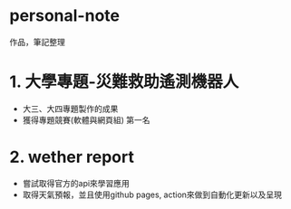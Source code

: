 # personal-note
作品，筆記整理

# 1. 大學專題-災難救助遙測機器人
- 大三、大四專題製作的成果
- 獲得專題競賽(軟體與網頁組) 第一名

# 2. wether report
- 嘗試取得官方的api來學習應用
- 取得天氣預報，並且使用github pages, action來做到自動化更新以及呈現